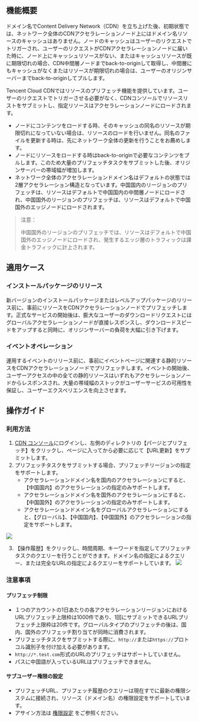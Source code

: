 ## 機能概要

ドメイン名でContent Delivery Network（CDN）を立ち上げた後、初期状態では、ネットワーク全体のCDNアクセラレーションノード上にはドメイン名リソースのキャッシュはありません。ノードのキャッシュはユーザーのリクエストでトリガーされ、ユーザーのリクエストがCDNアクセラレーションノードに届いた時に、ノード上にキャッシュリソースがない、またはキャッシュリソースが既に期限切れの場合、CDN中間層ノードまでback-to-originして取得し、中間層にもキャッシュがなくまたはリソースが期限切れの場合は、ユーザーのオリジンサーバーまでback-to-originしてプルします。

Tencent Cloud CDNではリソースのプリフェッチ機能を提供しています。ユーザーのリクエストでトリガーさせる必要がなく、CDNコンソールでリソースリストをサブミットし、指定リソースはアクセラレーションノードにロードされます。

- ノードにコンテンツをロードする時、そのキャッシュの同名のリソースが期限切れになっていない場合は、リソースのロードを行いません。同名のファイルを更新する時は、先にネットワーク全体の更新を行うことをお薦めします。
- ノードにリソースをロードする時はback-to-originで必要なコンテンツをプルします。このため大量のプリフェッチタスクをサブミットした後、オリジンサーバーの帯域幅が増加します。
- ネットワーク全体のアクセラレーションドメイン名はデフォルトの状態では2層アクセラレーション構造となっています。中国国内のリージョンのプリフェッチは、リソースはデフォルトで中国国内の中間層ノードにロードされ、中国国外のリージョンのプリフェッチは、リソースはデフォルトで中国国外のエッジノードにロードされます。

> 注意：
>
> 中国国外のリージョンのプリフェッチでは、リソースはデフォルトで中国国外のエッジノードにロードされ、発生するエッジ層のトラフィックは課金トラフィックに計上されます。

## 適用ケース

### インストールパッケージのリリース

新バージョンのインストールパッケージまたはレベルアップパッケージのリリース前に、事前にリソースをCDNアクセラレーションノードでプリフェッチします。正式なサービスの開始後は、膨大なユーザーのダウンロードリクエストにはグローバルアクセラレーションノードが直接レスポンスし、ダウンロードスピードをアップすると同時に、オリジンサーバーの負荷を大幅に引き下げます。

### イベントオペレーション

運用するイベントのリリース前に、事前にイベントページに関連する静的リソースをCDNアクセラレーションノードでプリフェッチします。イベントの開始後、ユーザーアクセスの中の全ての静的リソースはいずれもアクセラレーションノードからレスポンスされ、大量の帯域幅のストックがユーザーサービスの可用性を保証し、ユーザーエクスペリエンスを向上させます。

## 操作ガイド

### 利用方法

1.  [CDN コンソール](https://console.cloud.tencent.com/cdn)にログインし、左側のディレクトリの【パージとプリフェッチ】をクリックし、ページに入ってから必要に応じて【URL更新】をサブミットします。
2. プリフェッチタスクをサブミットする場合、プリフェッチリージョンの指定をサポートします。
	- アクセラレーションドメイン名を国内のアクセラレーションにすると、【中国国内】のアクセラレーションの指定のみサポートします。
	- アクセラレーションドメイン名を国外のアクセラレーションにすると、【中国国外】のアクセラレーションの指定のみサポートします。
	- アクセラレーションドメイン名をグローバルアクセラレーションにすると、【グローバル】、【中国国内】、【中国国外】のアクセラレーションの指定をサポートします。


![](https://main.qcloudimg.com/raw/410621be989e1f0f65c46fd907b6dc6a.png)


3. 【操作履歴】をクリックし、時間周期、キーワードを指定してプリフェッチタスクのクエリーを行うことができます。ドメイン名の指定によるクエリー、または完全なURLの指定によるクエリーをサポートしています。
![](https://main.qcloudimg.com/raw/5f4d32e7d79a1a8d0a6390e8fecbc0ec.png)

### 注意事項

#### プリフェッチ制限

- １つのアカウントの1日あたりの各アクセラレーションリージョンにおけるURLプリフェッチ上限枠は1000件であり、1回にサブミットできるURLプリフェッチ上限枠は20件です。グローバルタイプのプリフェッチの後は、国内、国外のプリフェッチ割り当てが同時に消費されます。
- プリフェッチタスクをサブミットする際に、`http://`または`https://`プロトコル識別子を付け加える必要があります。
- `http://*.test.com`形式のURLのプリフェッチはサポートしていません。
- パスに中国語が入っているURLはプリフェッチできません。


#### サブユーザー権限の設定

- プリフェッチURL、プリフェッチ履歴のクエリーは現在すでに最新の権限システムに接続され、リソース（ドメイン名）の権限設定をサポートしています。
- アサイン方法は [権限設定](https://intl.cloud.tencent.com/document/product/228/35229) をご参照ください。



